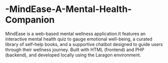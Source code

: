 # -MindEase-A-Mental-Health-Companion
MindEase is a web-based mental wellness application.It features an interactive mental health quiz to gauge emotional well-being, a curated library of self-help books, and a supportive chatbot designed to guide users through their wellness journey. Built with HTML (frontend) and PHP (backend), and developed locally using the Laragon environment.
